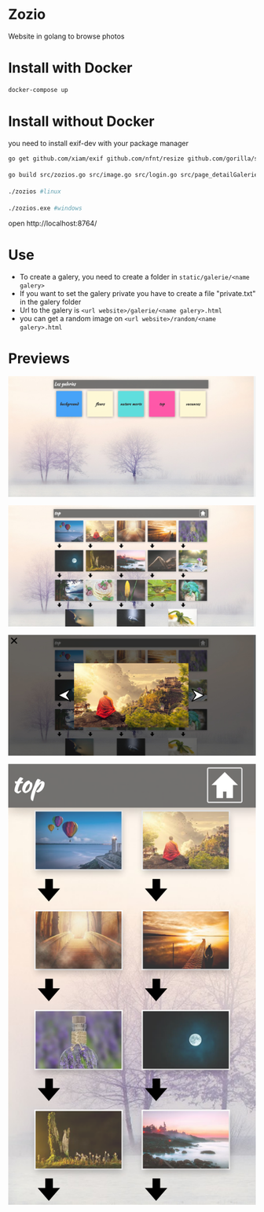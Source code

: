 Zozio
=====

Website in golang to browse photos


Install with Docker
===================
```bash
docker-compose up
```

Install without Docker
======================
you need to install exif-dev with your package manager

```bash
go get github.com/xiam/exif github.com/nfnt/resize github.com/gorilla/sessions github.com/gorilla/mux github.com/disintegration/imaging

go build src/zozios.go src/image.go src/login.go src/page_detailGalerie.go src/page_galerie.go src/page_index.go src/randomImage.go

./zozios #linux

./zozios.exe #windows
```

open http://localhost:8764/

Use
===

 * To create a galery, you need to create a folder in `static/galerie/<name galery>`
 * If you want to set the galery private you have to create a file "private.txt" in the galery folder 
 * Url to the galery is `<url website>/galerie/<name galery>.html `
 * you can get a random image on `<url website>/random/<name galery>.html `

Previews
========

![capture](static/readme/photos.jpg)

![capture](static/readme/albums.jpg)

![capture](static/readme/big_photo.jpg)

![capture](static/readme/albums-tel.jpg)

